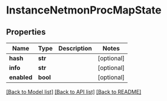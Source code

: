 # InstanceNetmonProcMapState



## Properties
Name | Type | Description | Notes
------------ | ------------- | ------------- | -------------
**hash** | **str** |  | [optional] 
**info** | **str** |  | [optional] 
**enabled** | **bool** |  | [optional] 

[[Back to Model list]](../README.md#documentation-for-models) [[Back to API list]](../README.md#documentation-for-api-endpoints) [[Back to README]](../README.md)


